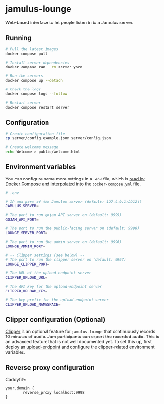 # jamulus-lounge

Web-based interface to let people listen in to a Jamulus server.

## Running

```sh
# Pull the latest images
docker compose pull

# Install server dependencies
docker compose run --rm server yarn

# Run the servers
docker compose up --detach

# Check the logs
docker compose logs --follow

# Restart server
docker compose restart server
```

## Configuration

```sh
# Create configuration file
cp server/config.example.json server/config.json

# Create welcome message
echo Welcome > public/welcome.html
```

## Environment variables

You can configure some more settings in a `.env` file, which is [read by Docker Compose](https://docs.docker.com/compose/environment-variables/set-environment-variables/#substitute-with-an-env-file) and [interpolated](https://docs.docker.com/compose/compose-file/12-interpolation/) into the `docker-compose.yml` file.

```sh
# .env

# IP and port of the Jamulus server (default: 127.0.0.1:22124)
JAMULUS_SERVER=

# The port to run gojam API server on (default: 9999)
GOJAM_API_PORT=

# The port to run the public-facing server on (default: 9998)
LOUNGE_SERVER_PORT=

# The port to run the admin server on (default: 9996)
LOUNGE_ADMIN_PORT=

# -- Clipper settings (see below) --
# The port to run the clipper server on (default: 9997)
LOUNGE_CLIPPER_PORT=

# The URL of the upload-endpoint server
CLIPPER_UPLOAD_URL=

# The API key for the upload-endpoint server
CLIPPER_UPLOAD_KEY=

# The key prefix for the upload-endpoint server
CLIPPER_UPLOAD_NAMESPACE=
```

## Clipper configuration (Optional)

[Clipper](https://mjth.live/clipper/) is an optional feature for `jamulus-lounge` that continuously records 10 minutes of audio. Jam participants can export the recorded audio. This is an advanced feature that is not well documented yet. To set this up, first deploy an [upload-endpoint](https://github.com/dtinth/upload-endpoint) and configure the clipper-related environment variables.

## Reverse proxy configuration

Caddyfile:

```
your.domain {
        reverse_proxy localhost:9998
}
```
